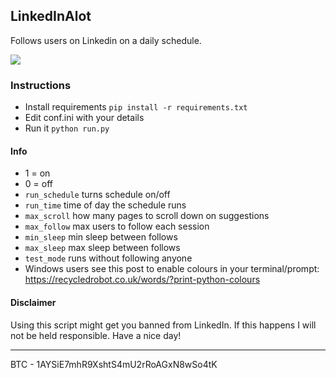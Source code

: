 ## LinkedInAlot

Follows users on Linkedin on a daily schedule.

![](https://github.com/impshum/linkedinalot/blob/master/ss.jpg?raw=true)

### Instructions

- Install requirements ```pip install -r requirements.txt```
- Edit conf.ini with your details
- Run it ```python run.py```

#### Info

- 1 = on
- 0 = off
- ```run_schedule``` turns schedule on/off
- ```run_time``` time of day the schedule runs
- ```max_scroll``` how many pages to scroll down on suggestions
- ```max_follow``` max users to follow each session
- ```min_sleep``` min sleep between follows
- ```max_sleep``` max sleep between follows
- ```test_mode``` runs without following anyone
- Windows users see this post to enable colours in your terminal/prompt: https://recycledrobot.co.uk/words/?print-python-colours

#### Disclaimer

Using this script might get you banned from LinkedIn. If this happens I will not be held responsible. Have a nice day!

---

BTC - 1AYSiE7mhR9XshtS4mU2rRoAGxN8wSo4tK
